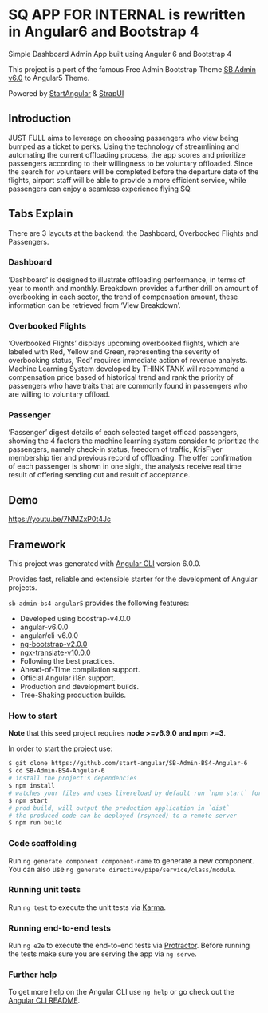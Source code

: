 # SQ APP FOR INTERNAL is rewritten in Angular6 and Bootstrap 4

Simple Dashboard Admin App built using Angular 6 and Bootstrap 4

This project is a port of the famous Free Admin Bootstrap Theme [SB Admin v6.0](http://startbootstrap.com/template-overviews/sb-admin-2/) to Angular5 Theme.

Powered by [StartAngular](http://startangular.com/) & [StrapUI](http://strapui.com/)

## Introduction

JUST FULL aims to leverage on choosing passengers who view being bumped as a ticket to perks. Using the technology of streamlining and automating the current offloading process, the app scores and prioritize passengers according to their willingness to be voluntary offloaded. Since the search for volunteers will be completed before the departure date of the flights, airport staff will be able to provide a more efficient service, while passengers can enjoy a seamless experience flying SQ.

## Tabs Explain
There are 3 layouts at the backend: the Dashboard, Overbooked Flights and Passengers.

### Dashboard

‘Dashboard’ is designed to illustrate offloading performance, in terms of year to month and monthly. Breakdown provides a further drill on amount of overbooking in each sector, the trend of compensation amount, these information can be retrieved from ‘View Breakdown’.

### Overbooked Flights
‘Overbooked Flights’ displays upcoming overbooked flights, which are labeled with Red, Yellow and Green, representing the severity of overbooking status, ‘Red’ requires immediate action of revenue analysts. Machine Learning System developed by THINK TANK will recommend a compensation price based of historical trend and rank the priority of passengers who have traits that are commonly found in passengers who are willing to voluntary offload.  

### Passenger
‘Passenger’ digest details of each selected target offload passengers, showing the 4 factors the machine learning system consider to prioritize the passengers, namely check-in status, freedom of traffic, KrisFlyer membership tier and previous record of offloading. The offer confirmation of each passenger is shown in one sight, the analysts receive real time result of offering sending out and result of acceptance.

## Demo
https://youtu.be/7NMZxP0t4Jc


## Framework

This project was generated with [Angular CLI](https://github.com/angular/angular-cli) version 6.0.0.

Provides fast, reliable and extensible starter for the development of Angular projects.

`sb-admin-bs4-angular5` provides the following features:

*   Developed using boostrap-v4.0.0
*   angular-v6.0.0
*   angular/cli-v6.0.0
*   [ng-bootstrap-v2.0.0](https://github.com/ng-bootstrap/)
*   [ngx-translate-v10.0.0](https://github.com/ngx-translate)
*   Following the best practices.
*   Ahead-of-Time compilation support.
*   Official Angular i18n support.
*   Production and development builds.
*   Tree-Shaking production builds.

### How to start

**Note** that this seed project requires **node >=v6.9.0 and npm >=3**.

In order to start the project use:

```bash
$ git clone https://github.com/start-angular/SB-Admin-BS4-Angular-6
$ cd SB-Admin-BS4-Angular-6
# install the project's dependencies
$ npm install
# watches your files and uses livereload by default run `npm start` for a dev server. Navigate to `http://localhost:4200/`. The app will automatically reload if you change any of the source files.
$ npm start
# prod build, will output the production application in `dist`
# the produced code can be deployed (rsynced) to a remote server
$ npm run build
```

### Code scaffolding

Run `ng generate component component-name` to generate a new component. You can also use `ng generate directive/pipe/service/class/module`.

### Running unit tests

Run `ng test` to execute the unit tests via [Karma](https://karma-runner.github.io).

### Running end-to-end tests

Run `ng e2e` to execute the end-to-end tests via [Protractor](http://www.protractortest.org/).
Before running the tests make sure you are serving the app via `ng serve`.

### Further help

To get more help on the Angular CLI use `ng help` or go check out the [Angular CLI README](https://github.com/angular/angular-cli/blob/master/README.md).




